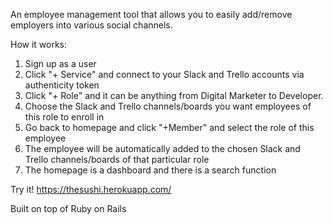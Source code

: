 An employee management tool that allows you to easily add/remove employers into various social channels.

How it works:
1. Sign up as a user
2. Click "+ Service" and connect to your Slack and Trello accounts via authenticity token 
3. Click "+ Role" and it can be anything from Digital Marketer to Developer. 
4. Choose the Slack and Trello channels/boards you want employees of this role to enroll in
5. Go back to homepage and click "+Member" and select the role of this employee
6. The employee will be automatically added to the chosen Slack and Trello channels/boards of that particular role
7. The homepage is a dashboard and there is a search function

Try it! https://thesushi.herokuapp.com/ 

Built on top of Ruby on Rails
